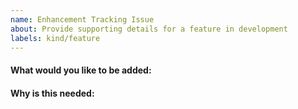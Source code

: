 ```yaml
---
name: Enhancement Tracking Issue
about: Provide supporting details for a feature in development
labels: kind/feature
---
```


#### What would you like to be added:

#### Why is this needed:
